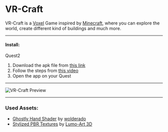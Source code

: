 # VR-Craft

VR-Craft is a [Voxel](https://www.computerhope.com/jargon/v/voxel.htm) Game inspired by [Minecraft](https://www.minecraft.net/en-us), where you can explore the world, create different kind of buildings and much more.

---

#### Install: 
Quest2
1. Download the apk file from [this link](https://drive.google.com/drive/folders/1UO86wKRdOz3C8rQGDLFnEJdnh_2V4XKX?usp=sharing)
2. Follow the steps from [this video](https://youtu.be/zzizceAOW-w)
3. Open the app on your Quest

---

![VR-Craft Preview](https://github.com/AdrianVides56/holbertonschool-ar-vr-portfolio-project/blob/main/Assets/Resources/VRCraft.gif)
 
---

### Used Assets:
- [Ghostly Hand Shader](https://assetstore.unity.com/packages/vfx/shaders/ghostly-hand-shader-free-vr-212412) by [wolderado](https://twitter.com/Wolderado)
- [Stylized PBR Textures](https://assetstore.unity.com/packages/2d/textures-materials/free-stylized-pbr-textures-pack-111778) by [Lumo-Art 3D](https://twitter.com/LumoArt3D)

